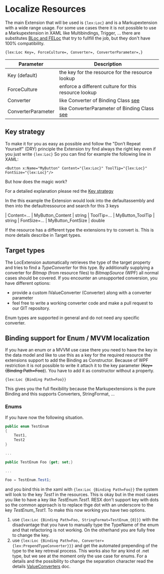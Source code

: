 # Localize Resources

The main Extension that will be used is `{lex:Loc}` and is a Markupextension with a wide range usage.
For some use cases there it is not possible to use a Markupextension in XAML like Multibindings, Trigger, ...
there are substitutes [BLoc and FELoc](BLoc-and-FELoc.md) that try to fullfill the job, but they don't have 100% compatibility. 

```xaml
{lex:Loc Key=, ForceCulture=, Converter=, ConverterParameter=,}
```

| Parameter          | Description |
|--------------------|-------------|
| Key (default)      | the key for the resource for the resource lookup     |
| ForceCulture       | enforce a different culture for this resource lookup |
| Converter          | like Converter of Binding Class [see](https://docs.microsoft.com/de-de/dotnet/api/system.windows.data.binding.converter) |
| ConverterParameter | like ConverterParameter of Binding Class [see](https://docs.microsoft.com/de-de/dotnet/api/system.windows.data.binding.converter) |

## Key strategy

To make it for you as easy as possible and follow the "Don’t Repeat Yourself" (DRY) principle the Extension try find always the right key even if you just write `{lex:Loc}`
So you can find for example the following line in XAML:
```xaml
<Button x:Name="MyButton" Content="{lex:Loc}" ToolTip="{lex:Loc}" FontSize="{lex:Loc}"/>
```
But how does the magic work?

For a detailed explanation please red the [Key strategy](Keys.md) 

In the this example the Extension would look into the defaultassembly and then into the defaultressource and search for this 3 keys

| Content=...   | MyButton_Content  | string
| ToolTip=...   | MyButton_ToolTip  | string
| FontSize=...  | MyButton_FontSize | double 

If the resource has a different type the extensions try to convert is. This is more details describe in Target types.

## Target types
The LocExtension automatically retrieves the type of the target property and tries to find a _TypeConverter_ for this type. By additionally supplying a converter for _Bitmap_ (from resource files) to _BitmapSource_ (WPF) all normal cases should be covered. 
If you encounter an unsupported conversion, you have different options:
* provide a custom IValueConverter (Converter) along with a converter parameter
* feel free to write a working converter code and make a pull request to our GIT repository.

Enum types are supported in general and do not need any specific converter.

## Binding support for Enum / MVVM localization

If you have an enum or a MVVM use case there you need to have the key in the data model and like to use this as a key for the required resource
the extensions support to add the Binding as Constructor. Because of WPF restriction it is not possible to write it attach it to the key parameter (~~Key={Binding Path=Foo}~~). You have to add it as constructor without a property.

```xaml
{lex:Loc {Binding Path=Foo}}
```

This gives you the full flexibility because the Markupextensions is the pure Binding and this supports Converters, StringFormat, ...

### Enums

If you have now the following situation.

```csharp
public enum TestEnum
{
    Test1,
    Test2
}

...

public TestEnum Foo {get; set;}

... 

Foo = TestEnum.Test1;
```

and you bind this in the xaml with `{lex:Loc {Binding Path=Foo}}` the system will look to the key *Test1*
in the resources. This is okay but in the most cases you like to have a key like *TestEnum.Test1*.
RESX don't support key with dots so the common approach is to replace thge dot with an underscore to the
key *TestEnum_Test1*. To make this now working you have two options.

1. use `{lex:Loc {Binding Path=Foo, StringFormat=TestEnum_{0}}}` with the disadvantage that you have to manually type the TypeName of the enum and that refactoring is not working. On the otherhand you are fully free to change the key.
2. use `{lex:Loc {Binding Path=Foo, Converter={lex:PrependTypeConverter}}}` and get the automated prepending of the type to the key retreval process. This works also for any kind ot .net type, but we see at the moment only the use case for enums. For a details and the possibility to change the separation character read the details [ValueConverters](ValueConverters.md) doc.